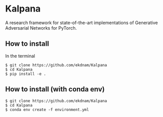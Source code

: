 # Kalpana
A research framework for state-of-the-art implementations of Generative Adversarial Networks for PyTorch.

## How to install
In the terminal
```
$ git clone https://github.com/ekdnam/Kalpana
$ cd Kalpana
$ pip install -e .
```

## How to install (with conda env)
```
$ git clone https://github.com/ekdnam/Kalpana
$ cd Kalpana
$ conda env create -f environment.yml
```
